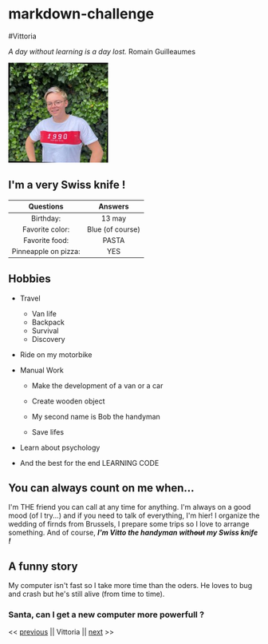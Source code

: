 # markdown-challenge


#Vittoria

_A day without learning is a day lost._ Romain Guilleaumes


![It's me](1654692119173.jpeg)


## I'm a very Swiss knife ! ##

| Questions | Answers |
|:-----------------------:|:-----------------------:|
| Birthday: | 13 may |
| Favorite color: | Blue (of course) |
| Favorite food: | PASTA |
| Pinneapple on pizza: | YES |


## Hobbies ##

* Travel
    * Van life
    * Backpack
    * Survival
    * Discovery
    
* Ride on my motorbike

* Manual Work
    * Make the development of a van or a car
    * Create wooden object
    * My second name is Bob the handyman
    
    * Save lifes

* Learn about psychology

* And the best for the end LEARNING CODE


## You can always count on me when... ##

I'm THE friend you can call at any time for anything.
I'm always on a good mood (of I try...) and if you need to talk of everything, I'm hier!
I organize the wedding of firnds from Brussels, I prepare some trips so I love to arrange something.
And of course, **_I'm Vitto the handyman with~~out~~ my Swiss knife !_**


## A funny story ##

My computer isn't fast so I take more time than the oders.
He loves to bug and crash but he's still alive (from time to time).

### Santa, can I get a new computer more powerfull ? ###




<< [previous](https://github.com/GeorisVal/markdown-challenge) || Vittoria || [next](https://github.com/Nimarho/markdown-challenge) >>
